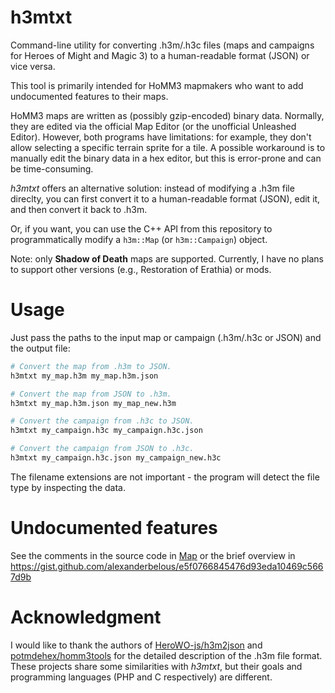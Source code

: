 # h3mtxt
Command-line utility for converting .h3m/.h3c files (maps and campaigns for Heroes of Might and Magic 3) to a human-readable format (JSON) or vice versa.

This tool is primarily intended for HoMM3 mapmakers who want to add undocumented features to their maps.

HoMM3 maps are written as (possibly gzip-encoded) binary data. Normally, they are edited via the official Map Editor (or the unofficial Unleashed Editor). However, both programs have limitations: for example, they don't allow selecting a specific terrain sprite for a tile. A possible workaround is to manually edit the binary data in a hex editor, but this is error-prone and can be time-consuming.

*h3mtxt* offers an alternative solution: instead of modifying a .h3m file direclty, you can first convert it to a human-readable format (JSON), edit it, and then convert it back to .h3m.

Or, if you want, you can use the C++ API from this repository to programmatically modify a `h3m::Map` (or `h3m::Campaign`) object.

Note: only **Shadow of Death** maps are supported. Currently, I have no plans to support other versions (e.g., Restoration of Erathia) or mods.

# Usage
Just pass the paths to the input map or campaign (.h3m/.h3c or JSON) and the output file:
```sh
# Convert the map from .h3m to JSON.
h3mtxt my_map.h3m my_map.h3m.json

# Convert the map from JSON to .h3m.
h3mtxt my_map.h3m.json my_map_new.h3m

# Convert the campaign from .h3c to JSON.
h3mtxt my_campaign.h3c my_campaign.h3c.json

# Convert the campaign from JSON to .h3c.
h3mtxt my_campaign.h3c.json my_campaign_new.h3c
```
The filename extensions are not important - the program will detect the file type by inspecting the data.

# Undocumented features

See the comments in the source code in [Map](Map) or the brief overview in https://gist.github.com/alexanderbelous/e5f0766845476d93eda10469c5667d9b 

# Acknowledgment
I would like to thank the authors of [HeroWO-js/h3m2json](https://github.com/HeroWO-js/h3m2json/) and [potmdehex/homm3tools](https://github.com/potmdehex/homm3tools)
for the detailed description of the .h3m file format. These projects share some similarities with *h3mtxt*, but their goals and programming languages (PHP and C respectively) are different.
